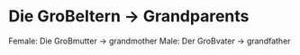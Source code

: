 # Die GroBeltern → Grandparents

Female: Die GroBmutter → grandmother
Male: Der GroBvater → grandfather